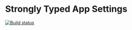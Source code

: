 # Strongly Typed App Settings

[![Build status](https://ci.appveyor.com/api/projects/status/aijur8o8wd2bvtgf?svg=true)](https://ci.appveyor.com/project/ConnorChristie/appsettings-strongtypes)
